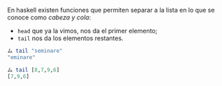 En haskell existen funciones que permiten separar a la lista en lo que se conoce como _cabeza y cola_:

* `head` que ya la vimos, nos da el primer elemento;
* `tail` nos da los elementos restantes.

```haskell
ム tail "seminare"
"eminare"

ム tail [8,7,9,6] 
[7,9,6]
```

